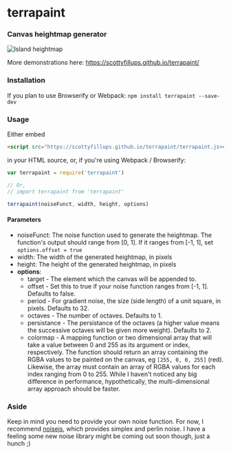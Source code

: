 # terrapaint

### Canvas heightmap generator

![Island heightmap](https://scottyfillups.github.io/terrapaint/island.png)

More demonstrations here: <https://scottyfillups.github.io/terrapaint/>

### Installation

If you plan to use Browserify or Webpack: `npm install terrapaint --save-dev`

### Usage

Either embed 
```html
<script src="https://scottyfillups.github.io/terrapaint/terrapaint.js></script>
```
in your HTML source, or, if you're using Webpack / Browserify:


```js
var terrapaint = require('terrapaint')

// Or,
// import terrapaint from 'terrapaint'

terrapaint(noiseFunct, width, height, options)
```

#### Parameters
* noiseFunct: The noise function used to generate the heightmap. The function's output should range from [0, 1]. If it ranges from [-1, 1], set `options.offset = true`
* width: The width of the generated heightmap, in pixels
* height: The height of the generated heightmap, in pixels
* __options__:
  * target - The element which the canvas will be appended to.
  * offset - Set this to true if your noise function ranges from [-1, 1]. Defaults to false.
  * period - For gradient noise, the size (side length) of a unit square, in pixels. Defaults to 32.
  * octaves - The number of octaves. Defaults to 1.
  * persistance - The persistance of the octaves (a higher value means the successive octaves will be given more weight). Defaults to 2.
  * colormap - A mapping function or two dimensional array that will take a value between 0 and 255 as its argument or index, respectively. The function should return an array containing the RGBA values to be painted on the canvas, eg `[255, 0, 0, 255]` (red). Likewise, the array must contain an array of RGBA values for each index ranging from 0 to 255. While I haven't noticed any big difference in performance, hypothetically, the multi-dimensional array approach should be faster.

### Aside

Keep in mind you need to provide your own noise function. For now, I recommend [noisejs](https://www.npmjs.com/package/noisejs), which provides simplex and perlin noise. I have a feeling some new noise library might be coming out soon though, just a hunch ;)
